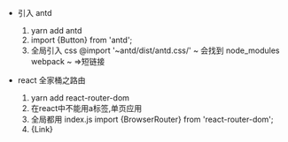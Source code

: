 - 引入 antd
  1. yarn add antd
  2. import {Button} from 'antd';
  3. 全局引入 css
     @import '~antd/dist/antd.css/'
     ~ 会找到 node_modules webpack ~ =>短链接


- react 全家桶之路由
  1. yarn add react-router-dom
  2. 在react中不能用a标签,单页应用
  3. 全局都用
    index.js
    import {BrowserRouter} from 'react-router-dom';
  4. {Link}